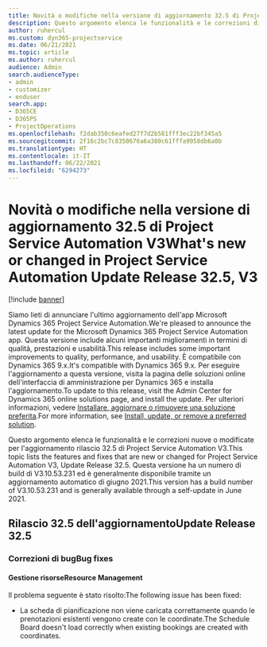 ```yaml
---
title: Novità o modifiche nella versione di aggiornamento 32.5 di Project Service Automation V3
description: Questo argomento elenca le funzionalità e le correzioni disponibili nella versione di aggiornamento 32.5 di Project Service Automation V3.
author: ruhercul
ms.custom: dyn365-projectservice
ms.date: 06/21/2021
ms.topic: article
ms.author: ruhercul
audience: Admin
search.audienceType:
- admin
- customizer
- enduser
search.app:
- D365CE
- D365PS
- ProjectOperations
ms.openlocfilehash: f2dab350c6eafed27f7d2b581fff3ec22bf345a5
ms.sourcegitcommit: 2f16c2bc7c8350676a6a380c61fffa9958db6a0b
ms.translationtype: HT
ms.contentlocale: it-IT
ms.lasthandoff: 06/22/2021
ms.locfileid: "6294273"
---
```

# <a name="whats-new-or-changed-in-project-service-automation-update-release-325-v3"></a><span data-ttu-id="8f60b-103">Novità o modifiche nella versione di aggiornamento 32.5 di Project Service Automation V3</span><span class="sxs-lookup"><span data-stu-id="8f60b-103">What's new or changed in Project Service Automation Update Release 32.5, V3</span></span>

[!include [banner](../includes/psa-now-project-operations.md)]

<span data-ttu-id="8f60b-104">Siamo lieti di annunciare l'ultimo aggiornamento dell'app Microsoft Dynamics 365 Project Service Automation.</span><span class="sxs-lookup"><span data-stu-id="8f60b-104">We're pleased to announce the latest update for the Microsoft Dynamics 365 Project Service Automation app.</span></span> <span data-ttu-id="8f60b-105">Questa versione include alcuni importanti miglioramenti in termini di qualità, prestazioni e usabilità.</span><span class="sxs-lookup"><span data-stu-id="8f60b-105">This release includes some important improvements to quality, performance, and usability.</span></span> <span data-ttu-id="8f60b-106">È compatibile con Dynamics 365 9.x.</span><span class="sxs-lookup"><span data-stu-id="8f60b-106">It's compatible with Dynamics 365 9.x.</span></span> <span data-ttu-id="8f60b-107">Per eseguire l'aggiornamento a questa versione, visita la pagina delle soluzioni online dell'interfaccia di amministrazione per Dynamics 365 e installa l'aggiornamento.</span><span class="sxs-lookup"><span data-stu-id="8f60b-107">To update to this release, visit the Admin Center for Dynamics 365 online solutions page, and install the update.</span></span> <span data-ttu-id="8f60b-108">Per ulteriori informazioni, vedere [Installare, aggiornare o rimuovere una soluzione preferita](/power-platform/admin/install-remove-preferred-solution).</span><span class="sxs-lookup"><span data-stu-id="8f60b-108">For more information, see [Install, update, or remove a preferred solution](/power-platform/admin/install-remove-preferred-solution).</span></span>

<span data-ttu-id="8f60b-109">Questo argomento elenca le funzionalità e le correzioni nuove o modificate per l'aggiornamento rilascio 32.5 di Project Service Automation V3.</span><span class="sxs-lookup"><span data-stu-id="8f60b-109">This topic lists the features and fixes that are new or changed for Project Service Automation V3, Update Release 32.5.</span></span> <span data-ttu-id="8f60b-110">Questa versione ha un numero di build di V3.10.53.231 ed è generalmente disponibile tramite un aggiornamento automatico di giugno 2021.</span><span class="sxs-lookup"><span data-stu-id="8f60b-110">This version has a build number of V3.10.53.231 and is generally available through a self-update in June 2021.</span></span>

## <a name="update-release-325"></a><span data-ttu-id="8f60b-111">Rilascio 32.5 dell'aggiornamento</span><span class="sxs-lookup"><span data-stu-id="8f60b-111">Update Release 32.5</span></span>

### <a name="bug-fixes"></a><span data-ttu-id="8f60b-112">Correzioni di bug</span><span class="sxs-lookup"><span data-stu-id="8f60b-112">Bug fixes</span></span>

#### <a name="resource-management"></a><span data-ttu-id="8f60b-113">Gestione risorse</span><span class="sxs-lookup"><span data-stu-id="8f60b-113">Resource Management</span></span>

<span data-ttu-id="8f60b-114">Il problema seguente è stato risolto:</span><span class="sxs-lookup"><span data-stu-id="8f60b-114">The following issue has been fixed:</span></span>

- <span data-ttu-id="8f60b-115">La scheda di pianificazione non viene caricata correttamente quando le prenotazioni esistenti vengono create con le coordinate.</span><span class="sxs-lookup"><span data-stu-id="8f60b-115">The Schedule Board doesn't load correctly when existing bookings are created with coordinates.</span></span>

